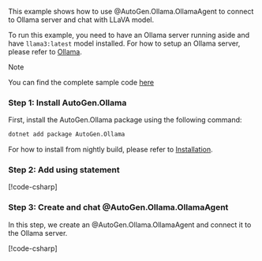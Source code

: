 This example shows how to use @AutoGen.Ollama.OllamaAgent to connect to Ollama server and chat with LLaVA model.

To run this example, you need to have an Ollama server running aside and have `llama3:latest` model installed. For how to setup an Ollama server, please refer to [Ollama](https://ollama.com/).

> [!NOTE]
> You can find the complete sample code [here](https://github.com/microsoft/autogen/blob/main/dotnet/sample/AutoGen.Ollama.Sample/Chat_With_LLaMA.cs)

### Step 1: Install AutoGen.Ollama

First, install the AutoGen.Ollama package using the following command:

```bash
dotnet add package AutoGen.Ollama
```

For how to install from nightly build, please refer to [Installation](../Installation.md).

### Step 2: Add using statement

[!code-csharp[](../../../sample/AutoGen.Ollama.Sample/Chat_With_LLaMA.cs?name=Using)]

### Step 3: Create and chat @AutoGen.Ollama.OllamaAgent

In this step, we create an @AutoGen.Ollama.OllamaAgent and connect it to the Ollama server.

[!code-csharp[](../../../sample/AutoGen.Ollama.Sample/Chat_With_LLaMA.cs?name=Create_Ollama_Agent)]

